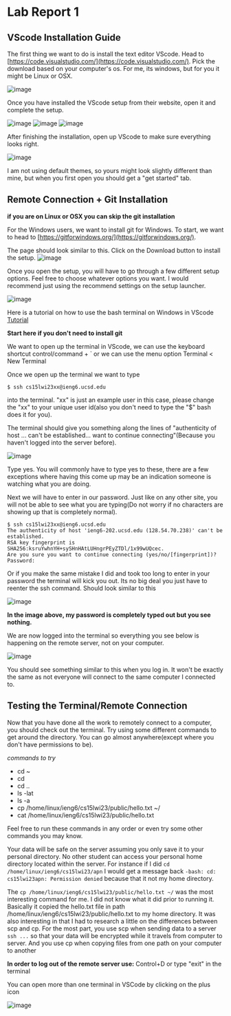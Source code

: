 # Lab Report 1
## VScode Installation Guide 
The first thing we want to do is install the text editor VScode. Head to [https://code.visualstudio.com/](https://code.visualstudio.com/). Pick the download based on your computer's os. For me, its windows, but for you it might be Linux or OSX. 

![image](https://user-images.githubusercontent.com/113940184/212237079-43bafdc3-9bb2-4d89-81e0-b9ea90851c0d.png)

Once you have installed the VScode setup from their website, open it and complete the setup. 

![image](https://user-images.githubusercontent.com/113940184/212237292-aedbd9d8-3729-4cda-a1cc-0d4b1afef3e8.png)
![image](https://user-images.githubusercontent.com/113940184/212237386-0598dea9-e170-49e6-ae19-46d2db945459.png)
![image](https://user-images.githubusercontent.com/113940184/212237407-ee971a14-561c-484b-bd94-e3030923cedd.png)

After finishing the installation, open up VScode to make sure everything looks right.

![image](https://user-images.githubusercontent.com/113940184/212237769-63413625-50c7-427b-b883-f74d4fcc44e3.png)

I am not using default themes, so yours might look slightly different than mine, but when you first open you should get a "get started" tab. 

## Remote Connection + Git Installation 
**if you are on Linux or OSX you can skip the git installation**

For the Windows users, we want to install git for Windows. To start, we want to head to [https://gitforwindows.org/](https://gitforwindows.org/). 

The page should look similar to this. Click on the Download button to install the setup.
![image](https://user-images.githubusercontent.com/113940184/212239656-e8d27ff8-b6d7-4a6c-a1ca-1bf86f61f8d3.png)

Once you open the setup, you will have to go through a few different setup options. Feel free to choose whatever options you want. I would recommend just using the recommend settings on the setup launcher. 

![image](https://user-images.githubusercontent.com/113940184/212240141-e27245dd-7dce-4a9f-8267-3ab63131b01f.png)

Here is a tutorial on how to use the bash terminal on Windows in VScode [Tutorial](https://stackoverflow.com/questions/42606837/how-do-i-use-bash-on-windows-from-the-visual-studio-code-integrated-terminal/50527994#50527994)

**Start here if you don't need to install git**

We want to open up the terminal in VScode, we can use the keyboard shortcut control/command + \` or we can use the menu option Terminal < New Terminal 


Once we open up the terminal we want to type 

```$ ssh cs15lwi23xx@ieng6.ucsd.edu```

into the terminal. "xx" is just an example user in this case, please change the "xx" to your unique user id(also you don't need to type the "$" bash does it for you).



The terminal should give you something along the lines of "authenticity of host ... can't be established... want to continue connecting"(Because you haven't logged into the server before). 

![image](https://user-images.githubusercontent.com/113940184/212244508-bafc58b0-c518-4045-b566-41335266e072.png)

Type yes. You will commonly have to type yes to these, there are a few exceptions where having this come up may be an indication someone is watching what you are doing.

Next we will have to enter in our password. Just like on any other site, you will not be able to see what you are typing(Do not worry if no characters are showing up that is completely normal). 

```
$ ssh cs15lwi23xx@ieng6.ucsd.edu
The authenticity of host 'ieng6-202.ucsd.edu (128.54.70.238)' can't be established.
RSA key fingerprint is SHA256:ksruYwhnYH+sySHnHAtLUHngrPEyZTDl/1x99wUQcec.
Are you sure you want to continue connecting (yes/no/[fingerprint])? 
Password: 
```

Or if you make the same mistake I did and took too long to enter in your password the terminal will kick you out. Its no big deal you just have to reenter the ssh command. Should look similar to this

![image](https://user-images.githubusercontent.com/113940184/212245114-78f95697-a6ea-4f2e-afd6-3c92a7dc8553.png)

**In the image above, my password is completely typed out but you see nothing.**


We are now logged into the terminal so everything you see below is happening on the remote server, not on your computer. 

![image](https://user-images.githubusercontent.com/113940184/212244885-4397c6b9-a72a-4283-b2e1-3a658749da9b.png)

You should see something similar to this when you log in. It won't be exactly the same as not everyone will connect to the same computer I connected to. 

## Testing the Terminal/Remote Connection
Now that you have done all the work to remotely connect to a computer, you should check out the terminal. Try using some different commands to get around the directory. You can go almost anywhere(except where you don't have permissions to be). 

*commands to try*
* cd ~
* cd 
* cd ..
* ls -lat
* ls -a
* cp /home/linux/ieng6/cs15lwi23/public/hello.txt ~/
* cat /home/linux/ieng6/cs15lwi23/public/hello.txt

Feel free to run these commands in any order or even try some other commands you may know. 

Your data will be safe on the server assuming you only save it to your personal directory. No other student can access your personal home directory located within the server. For instance if I did ```cd /home/linux/ieng6/cs15lwi23/apn``` I would get a message back ```-bash: cd: cs15lwi23apn: Permission denied``` because that it not my home directory.

The ```cp /home/linux/ieng6/cs15lwi23/public/hello.txt ~/``` was the most interesting command for me. I did not know what it did prior to running it. Basically it copied the hello.txt file in path /home/linux/ieng6/cs15lwi23/public/hello.txt to my home directory. It was also interesting in that I had to research a little on the differences between scp and cp. For the most part, you use scp when sending data to a server `ssh ...` so that your data will be encrypted while it travels from computer to server. And you use cp when copying files from one path on your computer to another



**In order to log out of the remote server use:** Control+D or type "exit" in the terminal

You can open more than one terminal in VSCode by clicking on the plus icon 
  
![image](https://user-images.githubusercontent.com/113940184/212246604-35cc4787-bb1f-441c-9386-527eaa9e117b.png)

